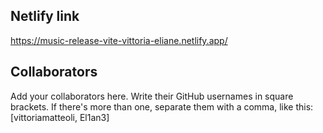 ## Netlify link
https://music-release-vite-vittoria-eliane.netlify.app/

## Collaborators
Add your collaborators here. Write their GitHub usernames in square brackets. If there's more than one, separate them with a comma, like this:
[vittoriamatteoli, El1an3]
